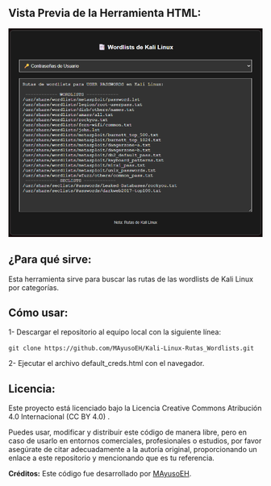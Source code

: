 ## Vista Previa de la Herramienta HTML:
![Captura de pantalla del proyecto](https://github.com/MAyusoEH/Kali-Linux-Rutas-Wordlists/blob/main/pic_wrdlst.png)


## ¿Para qué sirve:
Esta herramienta sirve para buscar las rutas de las wordlists de Kali Linux por categorías.

## Cómo usar:

1- Descargar el repositorio al equipo local con la siguiente línea:

``git clone https://github.com/MAyusoEH/Kali-Linux-Rutas_Wordlists.git``

2- Ejecutar el archivo default_creds.html con el navegador.


## Licencia:

Este proyecto está licenciado bajo la Licencia Creative Commons Atribución 4.0 Internacional (CC BY 4.0)
.

Puedes usar, modificar y distribuir este código de manera libre, pero en caso de usarlo en entornos comerciales, profesionales o estudios, por favor asegúrate de citar adecuadamente a la autoría original, proporcionando un enlace a este repositorio y mencionando que es tu referencia.

**Créditos:** Este código fue desarrollado por [MAyusoEH](https://github.com/MAyusoEH).

